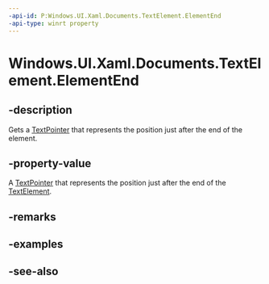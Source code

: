 ```yaml
---
-api-id: P:Windows.UI.Xaml.Documents.TextElement.ElementEnd
-api-type: winrt property
---
```


<!-- Property syntax
public Windows.UI.Xaml.Documents.TextPointer ElementEnd { get; }
-->

# Windows.UI.Xaml.Documents.TextElement.ElementEnd

## -description
Gets a [TextPointer](textpointer.md) that represents the position just after the end of the element.



## -property-value
A [TextPointer](textpointer.md) that represents the position just after the end of the [TextElement](textelement.md).

## -remarks

## -examples

## -see-also
